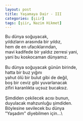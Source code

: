 ```yaml
---
layout: post
title: Yaşamaya Dair - III
categories: [şiir]
tags: [şiir, Nazim Hikmet]
---
```


Bu dünya soğuyacak,\
yıldızların arasında bir yıldız,\
                      hem de en ufacıklarından,\
mavi kadifede bir yaldız zerresi yani,\
                      yani bu koskocaman dünyamız.\
\
Bu dünya soğuyacak günün birinde,\
hatta bir buz yığını\
yahut ölü bir bulut gibi de değil,\
boş bir ceviz gibi yuvarlanacak\
                      zifiri karanlıkta uçsuz bucaksız.\
\
Şimdiden çekilecek acısı bunun,\
duyulacak mahzunluğu şimdiden.\
Böylesine sevilecek bu dünya\
"Yaşadım" diyebilmen için...\
